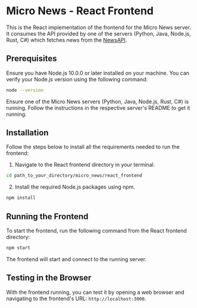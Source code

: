 # Micro News - React Frontend

This is the React implementation of the frontend for the Micro News server. It consumes the API provided by one of the servers (Python, Java, Node.js, Rust, C#) which fetches news from the [NewsAPI](https://newsapi.org/).

## Prerequisites

Ensure you have Node.js 10.0.0 or later installed on your machine. You can verify your Node.js version using the following command:

```bash
node --version
```

Ensure one of the Micro News servers (Python, Java, Node.js, Rust, C#) is running. Follow the instructions in the respective server's README to get it running.

## Installation

Follow the steps below to install all the requirements needed to run the frontend:

1. Navigate to the React frontend directory in your terminal.

```bash
cd path_to_your_directory/micro_news/react_frontend
```

2. Install the required Node.js packages using npm.

```bash
npm install
```

## Running the Frontend

To start the frontend, run the following command from the React frontend directory:

```bash
npm start
```

The frontend will start and connect to the running server.

## Testing in the Browser

With the frontend running, you can test it by opening a web browser and navigating to the frontend's URL: `http://localhost:3000`.
